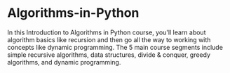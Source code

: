 # Algorithms-in-Python
In this Introduction to Algorithms in Python course, you'll learn about algorithm basics like recursion and then go all the way to working with concepts like dynamic programming.  The 5 main course segments include simple recursive algorithms, data structures, divide &amp; conquer, greedy algorithms, and dynamic programming.
